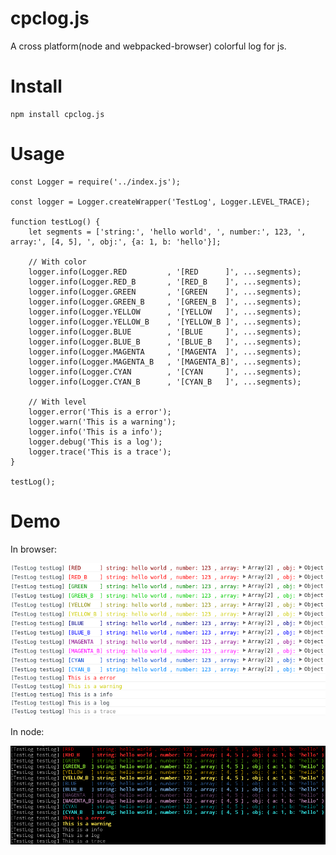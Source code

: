 # cpclog.js

A cross platform(node and webpacked-browser) colorful log for js.

# Install

    npm install cpclog.js

# Usage


    const Logger = require('../index.js');

    const logger = Logger.createWrapper('TestLog', Logger.LEVEL_TRACE);

    function testLog() {
        let segments = ['string:', 'hello world', ', number:', 123, ', array:', [4, 5], ', obj:', {a: 1, b: 'hello'}];

        // With color
        logger.info(Logger.RED         , '[RED      ]', ...segments);
        logger.info(Logger.RED_B       , '[RED_B    ]', ...segments);
        logger.info(Logger.GREEN       , '[GREEN    ]', ...segments);
        logger.info(Logger.GREEN_B     , '[GREEN_B  ]', ...segments);
        logger.info(Logger.YELLOW      , '[YELLOW   ]', ...segments);
        logger.info(Logger.YELLOW_B    , '[YELLOW_B ]', ...segments);
        logger.info(Logger.BLUE        , '[BLUE     ]', ...segments);
        logger.info(Logger.BLUE_B      , '[BLUE_B   ]', ...segments);
        logger.info(Logger.MAGENTA     , '[MAGENTA  ]', ...segments);
        logger.info(Logger.MAGENTA_B   , '[MAGENTA_B]', ...segments);
        logger.info(Logger.CYAN        , '[CYAN     ]', ...segments);
        logger.info(Logger.CYAN_B      , '[CYAN_B   ]', ...segments);

        // With level
        logger.error('This is a error');
        logger.warn('This is a warning');
        logger.info('This is a info');
        logger.debug('This is a log');
        logger.trace('This is a trace');
    }

    testLog();

# Demo

In browser:

![in_browser.png](./doc/in_browser.png)

In node:

![in_node.png](./doc/in_node.png)



